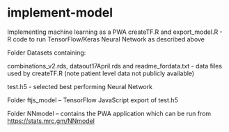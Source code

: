 # implement-model
Implementing machine learning as a PWA
createTF.R and export_model.R  - R code to run TensorFlow/Keras Neural Network as described above

Folder Datasets containing:

combinations_v2.rds, dataout17April.rds and readme_fordata.txt  - data files used 	by createTF.R (note patient level data not publicly available)

test.h5  - selected best performing Neural Network

Folder ftjs_model – TensorFlow JavaScript export of test.h5

Folder NNmodel – contains the PWA application which can be run from https://stats.mrc.gm/NNmodel
